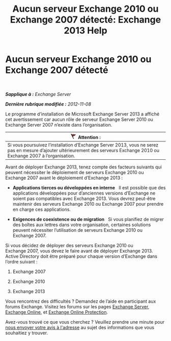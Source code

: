 ﻿---
title: 'Aucun serveur Exchange 2010 ou Exchange 2007 détecté: Exchange 2013 Help'
TOCTitle: Aucun serveur Exchange 2010 ou Exchange 2007 détecté
ms:assetid: 789cabab-c769-4a16-a6c8-3db82cff8861
ms:mtpsurl: https://technet.microsoft.com/fr-fr/library/ms.exch.setupreadiness.noe14serverwarning(v=EXCHG.150)
ms:contentKeyID: 50478508
ms.date: 04/24/2018
mtps_version: v=EXCHG.150
ms.translationtype: HT
---

# Aucun serveur Exchange 2010 ou Exchange 2007 détecté

 

_**Sapplique à :** Exchange Server_

_**Dernière rubrique modifiée :** 2012-11-08_

Le programme d’installation de Microsoft Exchange Server 2013 a affiché cet avertissement car aucun rôle de serveur Exchange Server 2010 ou Exchange Server 2007 n’existe dans l’organisation.

<table>
<thead>
<tr class="header">
<th><img src="images/JJ673034.Caution(EXCHG.150).gif" title="Attention" alt="Attention" />Attention :</th>
</tr>
</thead>
<tbody>
<tr class="odd">
<td>Si vous poursuivez l’installation d’Exchange Server 2013, vous ne serez pas en mesure d’ajouter ultérieurement des serveurs Exchange 2010 ou Exchange 2007 à l’organisation.</td>
</tr>
</tbody>
</table>


Avant de déployer Exchange 2013, tenez compte des facteurs suivants qui peuvent nécessiter le déploiement de serveurs Exchange 2010 ou Exchange 2007 avant le déploiement d’Exchange 2013 :

  - **Applications tierces ou développées en interne**   Il est possible que des applications développées pour d’anciennes versions d’Exchange ne soient pas compatibles avec Exchange 2013. Vous devrez peut-être maintenir des serveurs Exchange 2010 ou Exchange 2007 pour prendre en charge ces applications.

  - **Exigences de coexistence ou de migration**   Si vous planifiez de migrer des boîtes aux lettres dans votre organisation, certaines solutions peuvent nécessiter l’utilisation de serveurs Exchange 2010 ou Exchange 2007.

Si vous décidez de déployer des serveurs Exchange 2010 ou Exchange 2007, vous devez le faire avant de déployer Exchange 2013. Active Directory doit être préparé pour chaque version d’Exchange dans l’ordre suivant :

1.  Exchange 2007

2.  Exchange 2010

3.  Exchange 2013

Vous rencontrez des difficultés ? Demandez de l’aide en participant aux forums Exchange. Visitez les forums sur les pages [Exchange Server](https://go.microsoft.com/fwlink/p/?linkid=60612), [Exchange Online](https://go.microsoft.com/fwlink/p/?linkid=267542), et [Exchange Online Protection](https://go.microsoft.com/fwlink/p/?linkid=285351).

Avez-vous trouvé ce que vous cherchez ? Veuillez prendre une minute pour [nous envoyer votre avis à l'adresse](mailto:exsetuphelpfeedback@microsoft.com?subject=exchange%202013%20setup%20help%20feedback) au sujet des informations que vous souhaitiez y trouver.

